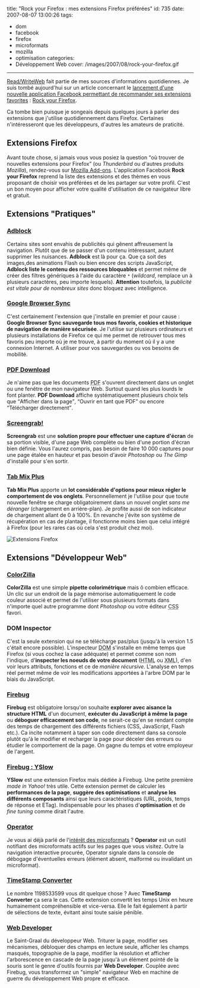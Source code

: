 title: "Rock your Firefox : mes extensions Firefox préférées"
id: 735
date: 2007-08-07 13:00:26
tags:
- dom
- facebook
- firefox
- microformats
- mozilla
- optimisation
categories:
- Développement Web
cover: /images/2007/08/rock-your-firefox.gif
---


[Read/WriteWeb](http://www.readwriteweb.com/) fait partie de mes sources d'informations quotidiennes. Je suis tombé aujourd'hui sur un article concernant le [lancement d'une nouvelle application Facebook permettant de recommander ses extensions favorites](http://www.readwriteweb.com/archives/firefox_launches_facebook_app.php) : [Rock your Firefox](http://www.facebook.com/apps/application.php?api_key=b342b55715483ad3ff6a5495b9368702).

Ca tombe bien puisque je songeais depuis quelques jours à parler des extensions que j'utilise quotidiennement dans Firefox. Certaines n'intéresseront que les développeurs, d'autres les amateurs de praticité.
<!--more-->

## Extensions Firefox

Avant toute chose, si jamais vous vous posiez la question <q>où trouver de nouvelles extensions pour Firefox</q> (ou _Thunderbird_ ou d'autres produits _Mozilla_), rendez-vous sur [Mozilla Add-ons](https://addons.mozilla.org/fr/).
L'application Facebook **Rock your Firefox** reprend la liste des extensions et des thèmes en vous proposant de choisir vos préférées et de les partager sur votre profil. C'est un bon moyen pour afficher votre qualité d'utilisation de ce navigateur libre et gratuit.

## Extensions "Pratiques"

### [Adblock](https://addons.mozilla.org/fr/firefox/addon/10)

Certains sites sont envahis de publicités qui gênent affreusement la navigation. Plutôt que de se passer d'un contenu intéressant, autant supprimer les nuisances. **Adblock** est là pour ça. Que ça soit des images,des animations Flash ou bien encore des scripts JavaScript, **Adblock liste le contenu des ressources bloquables** et permet même de créer des filtres génériques à l'aide du caractère `*` (_wildcard_, remplace un à plusieurs caractères, peu importe lesquels).
**Attention** toutefois, la _publicité est vitale pour de nombreux sites_ donc bloquez avec intelligence.

### [Google Browser Sync](https://www.google.com/tools/firefox/browsersync/)

C'est certainement l'extension que j'installe en premier et pour cause : **Google Browser Sync sauvegarde tous mos favoris, cookies et historique de navigation de manière sécurisée**.
Je l'utilise sur plusieurs ordinateurs et plusieurs installations de Firefox ce qui me permet de retrouver tous mes favoris peu importe où je me trouve, à partir du moment où il y a une connexion Internet. A utiliser pour vos sauvegardes ou vos besoins de mobilité.

### [PDF Download](https://addons.mozilla.org/fr/firefox/addon/636)

Je n'aime pas que les documents <acronym title="Portable Document Format">PDF</acronym> s'ouvrent directement dans un onglet ou une fenêtre de mon navigateur Web. Surtout quand les plus lourds le font planter. **PDF Download** affiche systématiquement plusieurs choix tels que <q>Afficher dans la page</q>, <q>Ouvrir en tant que PDF</q> ou encore <q>Télécharger directement</q>.

### [Screengrab!](https://addons.mozilla.org/fr/firefox/addon/1146)

**Screengrab** est une **solution propre pour effectuer une capture d'écran** de sa portion visible, d'une page Web complète ou bien d'une portion d'écran bien définie. Vous l'aurez compris, pas besoin de faire 10 000 captures pour une page étalée en hauteur et pas besoin d'avoir _Photoshop_ ou _The Gimp_ d'installé pour s'en sortir.

### [Tab Mix Plus](https://addons.mozilla.org/fr/firefox/addon/1122)

**Tab Mix Plus** apporte un **lot considérable d'options pour mieux régler le comportement de vos onglets**. Personnellement je l'utilise pour que toute nouvelle fenêtre se charge obligatoirement dans un nouvel onglet _sans me déranger_ (chargement en arrière-plan). Je profite aussi de son indicateur de chargement allant de 0 à 100%.
En revanche j'évite son système de récupération en cas de plantage, il fonctionne moins bien que celui intégré à Firefox (pour les rares cas où cela s'est produit chez moi).

![Extensions Firefox](/images/2007/08/firefox-extensions.gif)

## Extensions "Développeur Web"

### [ColorZilla](https://addons.mozilla.org/fr/firefox/addon/271)

**ColorZilla** est une simple **pipette colorimétrique** mais ô combien efficace. Un clic sur un endroit de la page mémorise automatiquement le code couleur associé et permet de l'utiliser sous plusieurs formats dans n'importe quel autre programme dont _Photoshop_ ou votre éditeur <acronym title="Cascading Style Sheets">CSS</acronym> favori.

### DOM Inspector

C'est la seule extension qui ne se télécharge pas/plus (jusqu'à la version 1.5 c'était encore possible). L'inspecteur <acronym title="Document Object Model">DOM</acronym> s'installe en même temps que Firefox (si vous cochez la case adéquate) et permet comme son nom l'indique, d'**inspecter les noeuds de votre document** (<acronym title="HyperText Markup Language">HTML</acronym> ou <acronym title="eXtensible Markup Language">XML</acronym>), d'en voir leurs attributs, fonctions et ce de _manière récursive_.
L'analyse en temps réel permet même de voir les modifications apportées à l'arbre DOM par le biais du JavaScript.

### [Firebug](https://addons.mozilla.org/fr/firefox/addon/1843)

**Firebug** est obligatoire lorsqu'on souhaite **explorer avec aisance la structure HTML** d'un document, **exécuter du JavaScript à même la page** ou **déboguer efficacement son code**, ne serait-ce qu'en se rendant compte des temps de chargement des différents fichiers (CSS, JavaScript, Flash etc.).
Ca incite notamment à taper son code directement dans sa console plutôt qu'à le modifier et recharger la page pour déceler des erreurs ou étudier le comportement de la page. On gagne du temps et votre employeur de l'argent.

### [Firebug : YSlow](https://addons.mozilla.org/fr/firefox/addon/5369)

**YSlow** est une extension Firefox mais dédiée à Firebug. Une petite première _made in Yahoo!_ très utile. Cette extension permet de calculer les **performances de la page**, **suggère des optimisations** et **analyse les différents composants** ainsi que leurs caractéristiques (URL, poids, temps de réponse et ETag).
Indispensable pour les phases d'**optimisation** et de _fine tuning_ comme dirait l'autre.

### [Operator](https://addons.mozilla.org/fr/firefox/addon/4106)

Je vous ai déjà parlé de l'[intérêt des microformats](https://oncletom.io/2007/07/31/semantique-microformats-internet/) ? **Operator** est un outil notifiant des microformats actifs sur les pages que vous visitez. Outre la navigation interactive procurée, Operator signale dans la console de débogage d'éventuelles erreurs (élément absent, malformé ou invalidant un microformat).

### [TimeStamp Converter](https://addons.mozilla.org/fr/firefox/addon/2063)

Le nombre 1198533599 vous dit quelque chose ? Avec **TimeStamp Converter** ça sera le cas. Cette extension convertit les temps Unix en heure humainement compréhensible et vice-versa. Elle le fait également à partir de sélections de texte, évitant ainsi toute saisie pénible.

### [Web Developer](https://addons.mozilla.org/fr/firefox/addon/60)

Le Saint-Graal du développeur Web. Triturer la page, modifier ses mécanismes, débloquer des champs en lecture seule, afficher les champs masqués, topographie de la page, modifier la résolution et afficher l'arborescence en cascade de la page jusqu'à un élément pointé de la souris sont le genre d'outils fournis par **Web Developer**. Couplée avec Firebug, vous transformez un "simple" navigateur Web en machine de guerre du développement Web propre et efficace.